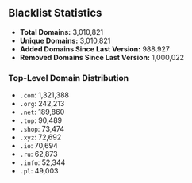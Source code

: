 ## Blacklist Statistics

- **Total Domains:** 3,010,821
- **Unique Domains:** 3,010,821
- **Added Domains Since Last Version:** 988,927
- **Removed Domains Since Last Version:** 1,000,022

### Top-Level Domain Distribution

-  `.com`: 1,321,388
-  `.org`: 242,213
-  `.net`: 189,860
-  `.top`: 90,489
-  `.shop`: 73,474
-  `.xyz`: 72,692
-  `.io`: 70,694
-  `.ru`: 62,873
-  `.info`: 52,344
-  `.pl`: 49,003
